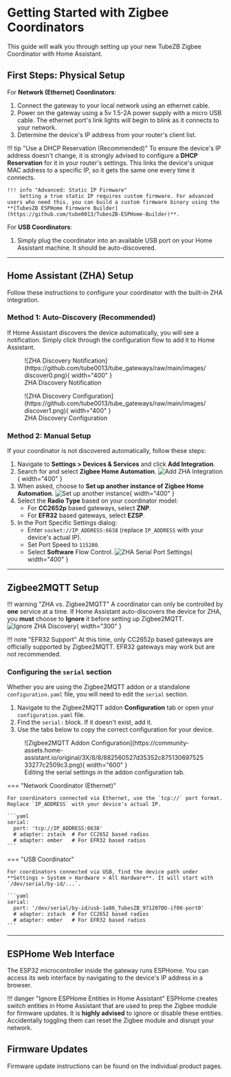 # Getting Started with Zigbee Coordinators

This guide will walk you through setting up your new TubeZB Zigbee Coordinator with Home Assistant.

## First Steps: Physical Setup

For **Network (Ethernet) Coordinators**:

1.  Connect the gateway to your local network using an ethernet cable.
2.  Power on the gateway using a 5v 1.5-2A power supply with a micro USB cable. The ethernet port's link lights will begin to blink as it connects to your network.
3.  Determine the device's IP address from your router's client list.

!!! tip "Use a DHCP Reservation (Recommended)"
    To ensure the device's IP address doesn't change, it is strongly advised to configure a **DHCP Reservation** for it in your router's settings. This links the device's unique MAC address to a specific IP, so it gets the same one every time it connects.

    !!! info "Advanced: Static IP Firmware"
        Setting a true static IP requires custom firmware. For advanced users who need this, you can build a custom firmware binary using the **[TubesZB ESPHome Firmware Builder](https://github.com/tube0013/TubesZB-ESPHome-Builder)**.

For **USB Coordinators**:

1.  Simply plug the coordinator into an available USB port on your Home Assistant machine. It should be auto-discovered.

---

## Home Assistant (ZHA) Setup

Follow these instructions to configure your coordinator with the built-in ZHA integration.

### Method 1: Auto-Discovery (Recommended)

If Home Assistant discovers the device automatically, you will see a notification. Simply click through the configuration flow to add it to Home Assistant.

<figure markdown>
  ![ZHA Discovery Notification](https://github.com/tube0013/tube_gateways/raw/main/images/discover0.png){ width="400" }
  <figcaption>ZHA Discovery Notification</figcaption>
</figure>

<figure markdown>
  ![ZHA Discovery Configuration](https://github.com/tube0013/tube_gateways/raw/main/images/discover1.png){ width="400" }
  <figcaption>ZHA Discovery Configuration</figcaption>
</figure>

### Method 2: Manual Setup

If your coordinator is not discovered automatically, follow these steps:

1.  Navigate to **Settings > Devices & Services** and click **Add Integration**.
2.  Search for and select **Zigbee Home Automation**.
    ![Add ZHA Integration](https://github.com/tube0013/tube_gateways/raw/main/images/manual1.png){ width="400" }
3.  When asked, choose to **Set up another instance of Zigbee Home Automation**.
    ![Set up another instance](https://github.com/tube0013/tube_gateways/raw/main/images/manual2.png){ width="400" }
4.  Select the **Radio Type** based on your coordinator model:
    * For **CC2652p** based gateways, select **ZNP**.
    * For **EFR32** based gateways, select **EZSP**.
5.  In the Port Specific Settings dialog:
    * Enter `socket://IP_ADDRESS:6638` (replace `IP_ADDRESS` with your device's actual IP).
    * Set Port Speed to `115200`.
    * Select **Software** Flow Control.
    ![ZHA Serial Port Settings](https://github.com/tube0013/tube_gateways/raw/main/images/serialportsettings.png){ width="400" }

---

## Zigbee2MQTT Setup

!!! warning "ZHA vs. Zigbee2MQTT"
    A coordinator can only be controlled by **one** service at a time. If Home Assistant auto-discovers the device for ZHA, you **must** choose to **Ignore** it before setting up Zigbee2MQTT.
    ![Ignore ZHA Discovery](https://github.com/tube0013/tube_gateways/raw/main/images/ignore.png){ width="300" }

!!! note "EFR32 Support"
    At this time, only CC2652p based gateways are officially supported by Zigbee2MQTT. EFR32 gateways may work but are not recommended.

### Configuring the `serial` section

Whether you are using the Zigbee2MQTT addon or a standalone `configuration.yaml` file, you will need to edit the `serial` section.

1.  Navigate to the Zigbee2MQTT addon **Configuration** tab or open your `configuration.yaml` file.
2.  Find the `serial:` block. If it doesn't exist, add it.
3.  Use the tabs below to copy the correct configuration for your device.

<figure markdown>
  ![Zigbee2MQTT Addon Configuration](https://community-assets.home-assistant.io/original/3X/8/8/882560527d35352c87513069752533277c2509c3.png){ width="600" }
  <figcaption>Editing the serial settings in the addon configuration tab.</figcaption>
</figure>

=== "Network Coordinator (Ethernet)"

    For coordinators connected via Ethernet, use the `tcp://` port format. Replace `IP_ADDRESS` with your device's actual IP.

    ```yaml
    serial:
      port: 'tcp://IP_ADDRESS:6638'
      # adapter: zstack  # For CC2652 based radios
      # adapter: ember   # For EFR32 based radios
    ```

=== "USB Coordinator"

    For coordinators connected via USB, find the device path under **Settings > System > Hardware > All Hardware**. It will start with `/dev/serial/by-id/...`.

    ```yaml
    serial:
      port: '/dev/serial/by-id/usb-1a86_TubesZB_971207DO-if00-port0'
      # adapter: zstack  # For CC2652 based radios
      # adapter: ember   # For EFR32 based radios
    ```

---

## ESPHome Web Interface

The ESP32 microcontroller inside the gateway runs ESPHome. You can access its web interface by navigating to the device's IP address in a browser.

!!! danger "Ignore ESPHome Entities in Home Assistant"
    ESPHome creates switch entities in Home Assistant that are used to prep the Zigbee module for firmware updates. It is **highly advised** to ignore or disable these entities. Accidentally toggling them can reset the Zigbee module and disrupt your network.

## Firmware Updates
Firmware update instructions can be found on the individual product pages.
